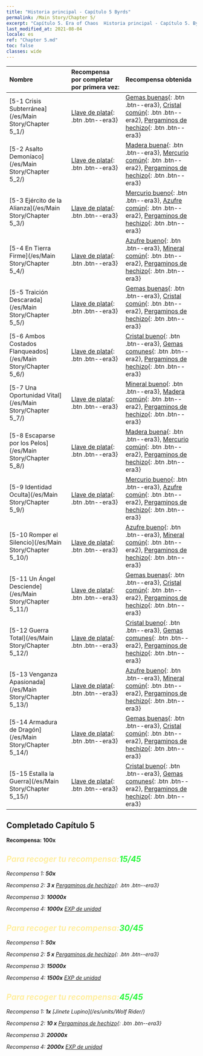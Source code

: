 ```yaml
---
title: "Historia principal - Capítulo 5 Byrds"
permalink: /Main Story/Chapter 5/
excerpt: "Capítulo 5. Era of Chaos  Historia principal - Capítulo 5. Byrds"
last_modified_at: 2021-08-04
locale: es
ref: "Chapter 5.md"
toc: false
classes: wide
---
```


  | Nombre |  Recompensa por completar por primera vez: | Recompensa obtenida |
  |:------------|:------------|:------------| 
  | [5-1 Crisis Subterránea](/es/Main Story/Chapter 5_1/) | [Llave de plata](/ItemsES/con_693/){: .btn .btn--era3} | [Gemas buenas](/ItemsES/mat_16/){: .btn .btn--era3}, [Cristal común](/ItemsES/mat_11/){: .btn .btn--era2}, [Pergaminos de hechizo](/ItemsES/con_694/){: .btn .btn--era3} |
  | [5-2 Asalto Demoníaco](/es/Main Story/Chapter 5_2/) | [Llave de plata](/ItemsES/con_693/){: .btn .btn--era3} | [Madera buena](/ItemsES/mat_13/){: .btn .btn--era3}, [Mercurio común](/ItemsES/mat_8/){: .btn .btn--era2}, [Pergaminos de hechizo](/ItemsES/con_694/){: .btn .btn--era3} |
  | [5-3 Ejército de la Alianza](/es/Main Story/Chapter 5_3/) | [Llave de plata](/ItemsES/con_693/){: .btn .btn--era3} | [Mercurio bueno](/ItemsES/mat_14/){: .btn .btn--era3}, [Azufre común](/ItemsES/mat_9/){: .btn .btn--era2}, [Pergaminos de hechizo](/ItemsES/con_694/){: .btn .btn--era3} |
  | [5-4 En Tierra Firme](/es/Main Story/Chapter 5_4/) | [Llave de plata](/ItemsES/con_693/){: .btn .btn--era3} | [Azufre bueno](/ItemsES/mat_15/){: .btn .btn--era3}, [Mineral común](/ItemsES/mat_6/){: .btn .btn--era2}, [Pergaminos de hechizo](/ItemsES/con_694/){: .btn .btn--era3} |
  | [5-5 Traición Descarada](/es/Main Story/Chapter 5_5/) | [Llave de plata](/ItemsES/con_693/){: .btn .btn--era3} | [Gemas buenas](/ItemsES/mat_16/){: .btn .btn--era3}, [Cristal común](/ItemsES/mat_11/){: .btn .btn--era2}, [Pergaminos de hechizo](/ItemsES/con_694/){: .btn .btn--era3} |
  | [5-6 Ambos Costados Flanqueados](/es/Main Story/Chapter 5_6/) | [Llave de plata](/ItemsES/con_693/){: .btn .btn--era3} | [Cristal bueno](/ItemsES/mat_17/){: .btn .btn--era3}, [Gemas comunes](/ItemsES/mat_10/){: .btn .btn--era2}, [Pergaminos de hechizo](/ItemsES/con_694/){: .btn .btn--era3} |
  | [5-7 Una Oportunidad Vital](/es/Main Story/Chapter 5_7/) | [Llave de plata](/ItemsES/con_693/){: .btn .btn--era3} | [Mineral bueno](/ItemsES/mat_12/){: .btn .btn--era3}, [Madera común](/ItemsES/mat_7/){: .btn .btn--era2}, [Pergaminos de hechizo](/ItemsES/con_694/){: .btn .btn--era3} |
  | [5-8 Escaparse por los Pelos](/es/Main Story/Chapter 5_8/) | [Llave de plata](/ItemsES/con_693/){: .btn .btn--era3} | [Madera buena](/ItemsES/mat_13/){: .btn .btn--era3}, [Mercurio común](/ItemsES/mat_8/){: .btn .btn--era2}, [Pergaminos de hechizo](/ItemsES/con_694/){: .btn .btn--era3} |
  | [5-9 Identidad Oculta](/es/Main Story/Chapter 5_9/) | [Llave de plata](/ItemsES/con_693/){: .btn .btn--era3} | [Mercurio bueno](/ItemsES/mat_14/){: .btn .btn--era3}, [Azufre común](/ItemsES/mat_9/){: .btn .btn--era2}, [Pergaminos de hechizo](/ItemsES/con_694/){: .btn .btn--era3} |
  | [5-10 Romper el Silencio](/es/Main Story/Chapter 5_10/) | [Llave de plata](/ItemsES/con_693/){: .btn .btn--era3} | [Azufre bueno](/ItemsES/mat_15/){: .btn .btn--era3}, [Mineral común](/ItemsES/mat_6/){: .btn .btn--era2}, [Pergaminos de hechizo](/ItemsES/con_694/){: .btn .btn--era3} |
  | [5-11 Un Ángel Desciende](/es/Main Story/Chapter 5_11/) | [Llave de plata](/ItemsES/con_693/){: .btn .btn--era3} | [Gemas buenas](/ItemsES/mat_16/){: .btn .btn--era3}, [Cristal común](/ItemsES/mat_11/){: .btn .btn--era2}, [Pergaminos de hechizo](/ItemsES/con_694/){: .btn .btn--era3} |
  | [5-12 Guerra Total](/es/Main Story/Chapter 5_12/) | [Llave de plata](/ItemsES/con_693/){: .btn .btn--era3} | [Cristal bueno](/ItemsES/mat_17/){: .btn .btn--era3}, [Gemas comunes](/ItemsES/mat_10/){: .btn .btn--era2}, [Pergaminos de hechizo](/ItemsES/con_694/){: .btn .btn--era3} |
  | [5-13 Venganza Apasionada](/es/Main Story/Chapter 5_13/) | [Llave de plata](/ItemsES/con_693/){: .btn .btn--era3} | [Azufre bueno](/ItemsES/mat_15/){: .btn .btn--era3}, [Mineral común](/ItemsES/mat_6/){: .btn .btn--era2}, [Pergaminos de hechizo](/ItemsES/con_694/){: .btn .btn--era3} |
  | [5-14 Armadura de Dragón](/es/Main Story/Chapter 5_14/) | [Llave de plata](/ItemsES/con_693/){: .btn .btn--era3} | [Gemas buenas](/ItemsES/mat_16/){: .btn .btn--era3}, [Cristal común](/ItemsES/mat_11/){: .btn .btn--era2}, [Pergaminos de hechizo](/ItemsES/con_694/){: .btn .btn--era3} |
  | [5-15 Estalla la Guerra](/es/Main Story/Chapter 5_15/) | [Llave de plata](/ItemsES/con_693/){: .btn .btn--era3} | [Cristal bueno](/ItemsES/mat_17/){: .btn .btn--era3}, [Gemas comunes](/ItemsES/mat_10/){: .btn .btn--era2}, [Pergaminos de hechizo](/ItemsES/con_694/){: .btn .btn--era3} |


## Completado Capítulo 5

 **Recompensa:**  **100x** <i class="fas fa-gem"/>



## <span style="color: #ffeea0">Para recoger tu recompensa:</span><span style="color: #27f73a">15/45</span>

 Recompensa 1:  **50x** <i class="fas fa-gem"/>

 Recompensa 2: **3 x** [Pergaminos de hechizo](/ItemsES/con_694/){: .btn .btn--era3}

 Recompensa 3:  **10000x** <i class="fas fa-coins"/>

 Recompensa 4:  **1000x** [EXP de unidad](/ItemsES/con_902/)



## <span style="color: #ffeea0">Para recoger tu recompensa:</span><span style="color: #27f73a">30/45</span>

 Recompensa 1:  **50x** <i class="fas fa-gem"/>

 Recompensa 2: **5 x** [Pergaminos de hechizo](/ItemsES/con_694/){: .btn .btn--era3}

 Recompensa 3:  **15000x** <i class="fas fa-coins"/>

 Recompensa 4:  **1500x** [EXP de unidad](/ItemsES/con_902/)



## <span style="color: #ffeea0">Para recoger tu recompensa:</span><span style="color: #27f73a">45/45</span>

 Recompensa 1:  **1x** [Jinete Lupino](/es/units/Wolf Rider/)

 Recompensa 2: **10 x** [Pergaminos de hechizo](/ItemsES/con_694/){: .btn .btn--era3}

 Recompensa 3:  **20000x** <i class="fas fa-coins"/>

 Recompensa 4:  **2000x** [EXP de unidad](/ItemsES/con_902/)

